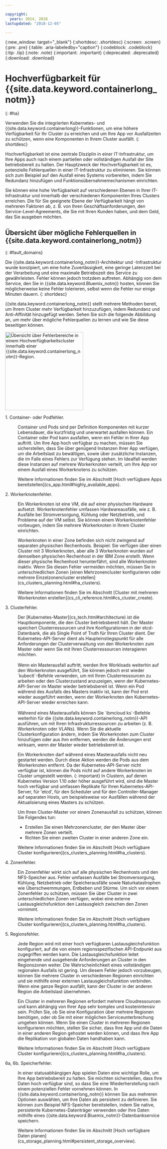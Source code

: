 ```yaml
---

copyright:
  years: 2014, 2018
lastupdated: "2018-12-05"

---
```


{:new_window: target="_blank"}
{:shortdesc: .shortdesc}
{:screen: .screen}
{:pre: .pre}
{:table: .aria-labeledby="caption"}
{:codeblock: .codeblock}
{:tip: .tip}
{:note: .note}
{:important: .important}
{:deprecated: .deprecated}
{:download: .download}




# Hochverfügbarkeit für {{site.data.keyword.containerlong_notm}}
{: #ha}

Verwenden Sie die integrierten Kubernetes- und {{site.data.keyword.containerlong}}-Funktionen, um eine höhere Verfügbarkeit für Ihr Cluster zu erreichen und um Ihre App vor Ausfallzeiten zu schützen, wenn eine Komponenten in Ihrem Cluster ausfällt.
{: shortdesc}

Hochverfügbarkeit ist eine zentrale Disziplin in einer IT-Infrastruktur, um Ihre Apps auch nach einem partiellen oder vollständigen Ausfall der Site betriebsbereit zu halten. Der Hauptzweck der Hochverfügbarkeit ist es, potenzielle Fehlerquellen in einer IT-Infrastruktur zu eliminieren. Sie können sich zum Beispiel auf den Ausfall eines Systems vorbereiten, indem Sie Redundanz hinzufügen und Funktionsübernahmemechanismen einrichten.

Sie können eine hohe Verfügbarkeit auf verschiedenen Ebenen in Ihrer IT-Infrastruktur und innerhalb der verschiedenen Komponenten Ihres Clusters erreichen. Die für Sie geeignete Ebene der Verfügbarkeit hängt von mehreren Faktoren ab, z. B. von Ihren Geschäftsanforderungen, den Service-Level-Agreements, die Sie mit Ihren Kunden haben, und dem Geld, das Sie ausgeben möchten.

## Übersicht über mögliche Fehlerquellen in {{site.data.keyword.containerlong_notm}}
{: #fault_domains}

Die {{site.data.keyword.containerlong_notm}}-Architektur und -Infrastruktur wurde konzipiert, um eine hohe Zuverlässigkeit, eine geringe Latenzzeit bei der Verarbeitung und eine maximale Betriebszeit des Service zu gewährleisten. Fehler können jedoch trotzdem auftreten. Abhängig von dem Service, den Sie in {{site.data.keyword.Bluemix_notm}} hosten, können Sie möglicherweise keine Fehler tolerieren, selbst wenn die Fehler nur einige Minuten dauern.
{: shortdesc}

{{site.data.keyword.containerlong_notm}} stellt mehrere Methoden bereit, um Ihrem Cluster mehr Verfügbarkeit hinzuzufügen, indem Redundanz und Anti-Affinität hinzugefügt werden. Sehen Sie sich die folgende Abbildung an, um mehr über mögliche Fehlerquellen zu lernen und wie Sie diese beseitigen können.

<img src="images/cs_failure_ov.png" alt="Übersicht über Fehlerbereiche in einem Hochverfügbarkeitscluster innerhalb einer {{site.data.keyword.containerlong_notm}}-Region." width="250" style="width:250px; border-style: none"/>

<dl>
<dt> 1. Container- oder Podfehler.</dt>
  <dd><p>Container und Pods sind per Definition Komponenten mit kurzer Lebensdauer, die kurzfristig und unerwartet ausfallen können. Ein Container oder Pod kann ausfallen, wenn ein Fehler in Ihrer App auftritt. Um Ihre App hoch verfügbar zu machen, müssen Sie sicherstellen, dass Sie über genügend Instanzen Ihrer App verfügen, um die Arbeitslast zu bewältigen, sowie über zusätzliche Instanzen, die im Falle eines Fehlers zur Verfügung stehen. Im Idealfall werden diese Instanzen auf mehrere Workerknoten verteilt, um Ihre App vor einem Ausfall eines Workerknotens zu schützen.</p>
  <p>Weitere Informationen finden Sie im Abschnitt [Hoch verfügbare Apps bereitstellen](cs_app.html#highly_available_apps).</p></dd>
<dt> 2. Workerknotenfehler.</dt>
  <dd><p>Ein Workerknoten ist eine VM, die auf einer physischen Hardware aufsetzt. Workerknotenfehler umfassen Hardwareausfälle, wie z. B. Ausfälle bei Stromversorgung, Kühlung oder Netzbetrieb, und Probleme auf der VM selbst. Sie können einem Workerknotenfehler vorbeugen, indem Sie mehrere Workerknoten in Ihrem Cluster einrichten.</p><p class="note">Workerknoten in einer Zone befinden sich nicht zwingend auf separaten physischen Rechenhosts. Beispiel: Sie verfügen über einen Cluster mit 3 Workerknoten, aber alle 3 Workerknoten wurden auf demselben physischen Rechenhost in der IBM Zone erstellt. Wenn dieser physische Rechenhost herunterfährt, sind alle Workerknoten inaktiv. Wenn Sie diesen Fehler vermeiden möchten, müssen Sie in unterschiedlichen Zonen [einen Mehrzonencluster konfigurieren oder mehrere Einzelzonencluster erstellen](cs_clusters_planning.html#ha_clusters).</p>
  <p>Weitere Informationen finden Sie im Abschnitt [Cluster mit mehreren Workerknoten erstellen](cs_cli_reference.html#cs_cluster_create).</p></dd>
<dt> 3. Clusterfehler.</dt>
  <dd><p>Der [Kubernetes-Master](cs_tech.html#architecture) ist die Hauptkomponente, die den Cluster betriebsbereit hält. Der Master speichert Clusterressourcen und ihre Konfigurationen in der etcd-Datenbank, die als Single Point of Truth für Ihren Cluster dient. Der Kubernetes-API-Server dient als Haupteinstiegspunkt für alle Anforderungen der Clusterverwaltung von den Workerknoten zum Master oder wenn Sie mit Ihren Clusterressourcen interagieren möchten.<br><br>Wenn ein Masterausfall auftritt, werden Ihre Workloads weiterhin auf den Workerknoten ausgeführt, Sie können jedoch erst wieder `kubectl`-Befehle verwenden, um mit Ihren Clusterressourcen zu arbeiten oder den Clusterzustand anzuzeigen, wenn der Kubernetes-API-Server im Master wieder betriebsbereit ist. Wenn ein Pod während des Ausfalls des Masters inaktiv ist, kann der Pod erst wieder ausgeführt werden, wenn der Workerknoten den Kubernetes-API-Server wieder erreichen kann.<br><br>Während eines Masterausfalls können Sie `ibmcloud ks`-Befehle weiterhin für die {{site.data.keyword.containerlong_notm}}-API ausführen, um mit Ihren Infrastrukturressourcen zu arbeiten (z. B. Workerknoten oder VLANs). Wenn Sie die aktuelle Clusterkonfiguration ändern, indem Sie Workerknoten zum Cluster hinzufügen oder aus ihm entfernen, werden die Änderungen erst wirksam, wenn der Master wieder betriebsbereit ist.

Ein Workerknoten darf während eines Masterausfalls nicht neu gestartet werden. Durch diese Aktion werden die Pods aus dem Workerknoten entfernt. Da der Kubernetes-API-Server nicht verfügbar ist, können die Pods nicht auf andere Workerknoten im Cluster umgestellt werden.
{: important}
 In Clustern, auf denen Kubernetes Version 1.10 oder höher ausgeführt wird, sind die Master hoch verfügbar und umfassen Replikate für Ihren Kubernetes-API-Server, für 'etcd', für den Scheduler und für den Controller-Manager auf separaten Hosts, um beispielsweise vor Ausfällen während der Aktualisierung eines Masters zu schützen.</p><p>Um Ihren Cluster-Master vor einem Zonenausfall zu schützen, können Sie Folgendes tun: <ul><li>Erstellen Sie einen Mehrzonencluster, der den Master über mehrere Zonen verteilt.</li><li>Richten Sie einen zweiten Cluster in einer anderen Zone ein.</li></ul></p>
  <p>Weitere Informationen finden Sie im Abschnitt [Hoch verfügbare Cluster konfigurieren](cs_clusters_planning.html#ha_clusters).</p></dd>
<dt> 4. Zonenfehler.</dt>
  <dd><p>Ein Zonenfehler wirkt sich auf alle physischen Rechenhosts und den NFS-Speicher aus. Fehler umfassen Ausfälle bei Stromversorgung, Kühlung, Netzbetrieb oder Speicherausfälle sowie Naturkatastrophen wie Überschwemmungen, Erdbeben und Stürme. Um sich vor einem Zonenfehler zu schützen, müssen Sie über Cluster in zwei unterschiedlichen Zonen verfügen, wobei eine externe Lastausgleichsfunktion den Lastausgleich zwischen den Zonen vornimmt.</p>
  <p>Weitere Informationen finden Sie im Abschnitt [Hoch verfügbare Cluster konfigurieren](cs_clusters_planning.html#ha_clusters).</p></dd>    
<dt> 5. Regionsfehler.</dt>
  <dd><p>Jede Region wird mit einer hoch verfügbaren Lastausgleichsfunktion konfiguriert, auf die von einem regionsspezifischen API-Endpunkt aus zugegriffen werden kann. Die Lastausgleichsfunktion leitet eingehende und ausgehende Anforderungen an Cluster in den Regionszonen weiter. Die Wahrscheinlichkeit eines vollständigen regionalen Ausfalls ist gering. Um diesem Fehler jedoch vorzubeugen, können Sie mehrere Cluster in verschiedenen Regionen einrichten und sie mithilfe einer externen Lastausgleichsfunktion verbinden. Wenn eine ganze Region ausfällt, kann der Cluster in der anderen Region die Arbeitslast übernehmen.</p><p class="note">Ein Cluster in mehreren Regionen erfordert mehrere Cloudressourcen und kann abhängig von Ihrer App sehr komplex und kostenintensiv sein. Prüfen Sie, ob Sie eine Konfiguration über mehrere Regionen benötigen, oder ob Sie mit einer möglichen Serviceunterbrechung umgehen können. Wenn Sie einen Cluster in mehreren Regionen konfigurieren möchten, stellen Sie sicher, dass Ihre App und die Daten in einer anderen Region gehostet werden können, und dass Ihre App die Replikation von globalen Daten handhaben kann.</p>
  <p>Weitere Informationen finden Sie im Abschnitt [Hoch verfügbare Cluster konfigurieren](cs_clusters_planning.html#ha_clusters).</p></dd>   
<dt> 6a, 6b. Speicherfehler.</dt>
  <dd><p>In einer statusabhängigen App spielen Daten eine wichtige Rolle, um Ihre App betriebsbereit zu halten. Sie möchten sicherstellen, dass Ihre Daten hoch verfügbar sind, so dass Sie eine Wiederherstellung nach einem potenziellen Fehler vornehmen können. In {{site.data.keyword.containerlong_notm}} können Sie aus mehreren Optionen auswählen, um Ihre Daten als persistent zu definieren. Sie können zum Beispiel NFS-Speicher bereitstellen, indem Sie native, persistente Kubernetes-Datenträger verwenden oder Ihre Daten mithilfe eines {{site.data.keyword.Bluemix_notm}}-Datenbankservice speichern.</p>
  <p>Weitere Informationen finden Sie im Abschnitt [Hoch verfügbare Daten planen](cs_storage_planning.html#persistent_storage_overview).</p></dd>
</dl>
